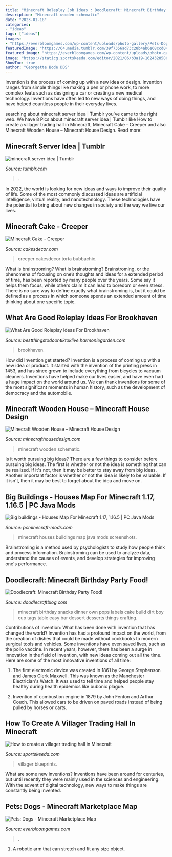 ```yaml
---
title: "Minecraft Roleplay Job Ideas : Doodlecraft: Minecraft Birthday Party Food!"
description: "Minecraft wooden schematic"
date: "2023-01-18"
categories:
- "ideas"
tags: ["ideas"]
images:
- "https://everbloomgames.com/wp-content/uploads/photo-gallery/Pets-Dogs_MarketingScreenshot_5.jpg?bwg=1580928675"
featuredImage: "https://64.media.tumblr.com/39f7356ad73c28b4ab6e68ccd0420822/tumblr_pfjv7rzBsI1vq26u8o1_500.png"
featured_image: "https://everbloomgames.com/wp-content/uploads/photo-gallery/Pets-Dogs_MarketingScreenshot_5.jpg?bwg=1580928675"
image: "https://staticg.sportskeeda.com/editor/2021/06/b3a19-16243285861598.png"
ShowToc: true
author: "Georgette Bode DDS"
---
```



Invention is the process of coming up with a new idea or design. Invention ranges from simple things like making a pen or phone work, to more complex feats such as designing a car or creating a new medical technology. Inventions have often led to new ways of doing things, and have helped countless people in their everyday lives.

	

		
searching about minecraft server idea | Tumblr you've came to the right web. We have 8 Pics about minecraft server idea | Tumblr like How to create a villager trading hall in Minecraft, Minecraft Cake - Creeper and also Minecraft Wooden House – Minecraft House Design. Read more:
		
    
## Minecraft Server Idea | Tumblr

<img loading=lazy src="https://64.media.tumblr.com/39f7356ad73c28b4ab6e68ccd0420822/tumblr_pfjv7rzBsI1vq26u8o1_500.png" onerror="this.onerror=null;this.src='https://tse2.mm.bing.net/th?id=OIP.Fh7GvBrrfSAbW2HP708wqwHaEK&amp;pid=15.1';" alt="minecraft server idea | Tumblr">

_Source: tumblr.com_

>. 

	

In 2022, the world is looking for new ideas and ways to improve their quality of life. Some of the most commonly discussed ideas are artificial intelligence, virtual reality, and nanotechnology. These technologies have the potential to bring about new changes in society and the way we live our lives.

    
## Minecraft Cake - Creeper

<img loading=lazy src="https://pic.cakesdecor.com/m/h0osmnccsqz1oxyouhu6.jpg" onerror="this.onerror=null;this.src='https://tse2.mm.bing.net/th?id=OIP._Kj2ChlCLDo4czdTdpTu6wHaJo&amp;pid=15.1';" alt="Minecraft Cake - Creeper">

_Source: cakesdecor.com_

>creeper cakesdecor torta bubbachic. 

	

What is brainstroming?
What is brainstroming? Brainstroming, or the phenomena of focusing on one’s thoughts and ideas for a extended period of time, has been reported by many people over the years. Some say it helps them focus, while others claim it can lead to boredom or even stress. There is no sure way to define exactly what brainstroming is, but it could be defined as a process in which someone spends an extended amount of time thinking about one specific topic.

    
## What Are Good Roleplay Ideas For Brookhaven

<img loading=lazy src="https://i.pinimg.com/originals/af/6e/e0/af6ee02c82ed2a37ef70961c149d185b.jpg" onerror="this.onerror=null;this.src='https://tse2.mm.bing.net/th?id=OIP.ZbvRnstCQMPHpdcT5942-AHaFj&amp;pid=15.1';" alt="What Are Good Roleplay Ideas For Brookhaven">

_Source: bestthingstodoontiktoklive.harmoniegarden.com_

>brookhaven. 

	

How did Invention get started?
Invention is a process of coming up with a new idea or product. It started with the invention of the printing press in 1453, and has since grown to include everything from bicycles to vacuum cleaners. Inventions have helped make our lives easier, and have even had a huge impact on the world around us. We can thank inventions for some of the most significant moments in human history, such as the development of democracy and the automobile.

    
## Minecraft Wooden House – Minecraft House Design

<img loading=lazy src="http://minecrafthousedesign.com/wp-content/uploads/2014/06/Minecraft-wooden-house-build-ideas-5.jpg" onerror="this.onerror=null;this.src='https://tse4.mm.bing.net/th?id=OIP.7HSalaN9zPN3QqegaIm3mwHaD9&amp;pid=15.1';" alt="Minecraft Wooden House – Minecraft House Design">

_Source: minecrafthousedesign.com_

>minecraft wooden schematic. 

	

Is it worth pursuing big ideas?
There are a few things to consider before pursuing big ideas. The first is whether or not the idea is something that can be realized. If it's not, then it may be better to stay away from big ideas. Another important factor is whether or not the idea is likely to be valuable. If it isn't, then it may be best to forget about the idea and move on.

    
## Big Buildings - Houses Map For Minecraft 1.17, 1.16.5 | PC Java Mods

<img loading=lazy src="https://pcminecraft-mods.com/wp-content/uploads/2021/01/Screenshot_16-740x420.png" onerror="this.onerror=null;this.src='https://tse2.mm.bing.net/th?id=OIP.-vwEDVL7CMoNab6Hr2A-cwHaEN&amp;pid=15.1';" alt="Big buildings - Houses Map For Minecraft 1.17, 1.16.5 | PC Java Mods">

_Source: pcminecraft-mods.com_

>minecraft houses buildings map java mods screenshots. 

	

Brainstroming is a method used by psychologists to study how people think and process information. Brainstroming can be used to analyze data, understand the causes of events, and develop strategies for improving one's performance.

    
## Doodlecraft: Minecraft Birthday Party Food!

<img loading=lazy src="http://2.bp.blogspot.com/-thbS85MuKJg/U2Ff_91horI/AAAAAAAAmrA/dAA8-j1ZIAY/s1600/minecraft+birthday+party+creeper+cake+pops+rice+crispy+dessert+bar+build+your+own+cake+cup+dirt+blocks+dinner+food+labels+tags+easy+(13).JPG" onerror="this.onerror=null;this.src='https://tse3.mm.bing.net/th?id=OIP.C2WuH1fYN9sU10EF499X-wHaE8&amp;pid=15.1';" alt="Doodlecraft: Minecraft Birthday Party Food!">

_Source: doodlecraftblog.com_

>minecraft birthday snacks dinner own pops labels cake build dirt boy cup tags table easy bar dessert desserts things crafting. 

	

Contributions of invention: What has been done with invention that has changed the world?
Invention has had a profound impact on the world, from the creation of dishes that could be made without cookbooks to modern surgical tools and vehicles. Some inventions have even saved lives, such as the polio vaccine. In recent years, however, there has been a surge in innovation in the field of invention, with new ideas coming out all the time. Here are some of the most innovative inventions of all time:
1) The first electronic device was created in 1861 by George Stephenson and James Clerk Maxwell. This was known as the Manchester Electrician's Watch. It was used to tell time and helped people stay healthy during health epidemics like bubonic plague.

2) Invention of combustion engine in 1879 by John Fenton and Arthur Couch. This allowed cars to be driven on paved roads instead of being pulled by horses or carts.

    
## How To Create A Villager Trading Hall In Minecraft

<img loading=lazy src="https://staticg.sportskeeda.com/editor/2021/06/b3a19-16243285861598.png" onerror="this.onerror=null;this.src='https://tse1.mm.bing.net/th?id=OIP.dSaOml2ZlFOtFGqpTK3RUgHaD3&amp;pid=15.1';" alt="How to create a villager trading hall in Minecraft">

_Source: sportskeeda.com_

>villager blueprints. 

	

What are some new inventions?
Inventions have been around for centuries, but until recently they were mainly used in the sciences and engineering. With the advent of digital technology, new ways to make things are constantly being invented.

    
## Pets: Dogs - Minecraft Marketplace Map

<img loading=lazy src="https://everbloomgames.com/wp-content/uploads/photo-gallery/Pets-Dogs_MarketingScreenshot_5.jpg?bwg=1580928675" onerror="this.onerror=null;this.src='https://tse2.mm.bing.net/th?id=OIP.CvtMoX53kcZsEb1ieEa50QHaEK&amp;pid=15.1';" alt="Pets: Dogs - Minecraft Marketplace Map">

_Source: everbloomgames.com_

>. 

	

1. A robotic arm that can stretch and fit any size object.

